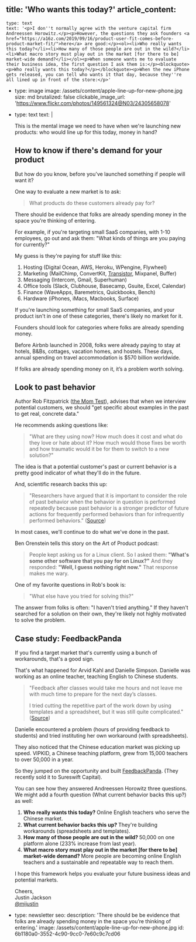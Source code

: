 title: 'Who wants this today?'
article_content:
  -
    type: text
    text: '<p>I don''t normally agree with the venture capital firm Andreessen Horowitz.</p><p>However, the questions they ask founders <a href="https://a16z.com/2019/09/16/product-user-fit-comes-before-product-market-fit/">here</a> are good:</p><ol><li>Who really wants this today?</li><li>How many of those people are out in the wild?</li><li>What macro story must play out in the market [for there to be] market-wide demand?</li></ol><p>When someone wants me to evaluate their business idea, the first question I ask them is:</p><blockquote><p>Who really wants this today?</p></blockquote><p>When the new iPhone gets released, you can tell who wants it that day, because they''re all lined up in front of the store:</p>'
  -
    type: image
    image: /assets/content/apple-line-up-for-new-phone.jpg
    size: md
    brutalized: false
    clickable_image_url: 'https://www.flickr.com/photos/149561324@N03/24305658078'
  -
    type: text
    text: |
      <p>This is the mental image we need to have when we're launching new products: who would line up for this today, money in hand?</p><h2>How to know if there's demand for your product</h2><p>But how do you know, before you've launched something if people will want it?</p><p>One way to evaluate a new market is to ask:</p><blockquote><p>What products do these customers already pay for?</p></blockquote><p>There should be evidence that folks are already spending money in the space you’re thinking of entering.</p><p>For example, if you're targeting small SaaS companies, with 1-10 employees, go out and ask them: "What kinds of things are you paying for currently?"</p><p>My guess is they're paying for stuff like this:</p><ol><li>Hosting (Digital Ocean, AWS, Heroku, WPengine, Flywheel)</li><li>Marketing (MailChimp, ConvertKit, <a href="https://transistor.fm/?via=justin">Transistor</a>, Mixpanel, Buffer)</li><li>Messaging (Intercom, Gmail, Superhuman)</li><li>Office tools (Slack, Clubhouse, Basecamp, Gsuite, Excel, Calendar)</li><li>Finance (WaveApps, Baremetrics, Quickbooks, Bench)</li><li>Hardware (iPhones, iMacs, Macbooks, Surface)</li></ol><p>If you're launching something for small SaaS companies, and your product isn't in one of these categories, there's likely no market for it.</p><p>Founders should look for categories where folks are already spending money.</p><p>Before Airbnb launched in 2008, folks were already paying to stay at hotels, B&amp;Bs, cottages, vacation homes, and hostels. These days, annual spending on travel accommodation is $570 billion worldwide.</p><p>If folks are already spending money on it, it’s a problem worth solving.</p><h2>Look to past behavior</h2><p>Author Rob Fitzpatrick (<a href="http://momtestbook.com/">the Mom Test</a>), advises that when we interview potential customers, we should "get specific about examples in the past to get real, concrete data."</p><p>He recommends asking questions like:</p><blockquote><p>"What are they using now? How much does it cost and what do they love or hate about it? How much would those fixes be worth and how traumatic would it be for them to switch to a new solution?"&nbsp;</p></blockquote><p>The idea is that a potential customer's past or current behavior is a pretty good indicator of what they'll do in the future.</p><p>And, scientific research backs this up:</p><blockquote><p>"Researchers have argued that it is important to consider the role of past
      behavior when the behavior in question is performed repeatedly because past behavior is a stronger predictor of future
      actions for frequently performed behaviors than for infrequently performed
      behaviors." (<a href="http://citeseerx.ist.psu.edu/viewdoc/download?doi=10.1.1.475.5975&amp;rep=rep1&amp;type=pdf">Source</a>)</p></blockquote><p>In most cases, we'll continue to do what we've done in the past.&nbsp;</p><p>Ben Orenstein tells this story on the Art of Product podcast:</p><blockquote><p>People kept asking us for a Linux client. So I asked them:&nbsp;<b>"What's some other software that you pay for on Linux?"</b>&nbsp;And they responded:&nbsp;<b>"Well, I guess nothing right now."</b>&nbsp;That response makes me wary.</p></blockquote><p>One of my favorite questions in Rob's book is:</p><blockquote><p>"What else have you tried for solving this?"</p></blockquote><p>The answer from folks is often: "I haven't tried anything." If they haven't searched for a solution on their own, they're likely not highly motivated to solve the problem.&nbsp;</p><h2>Case study: FeedbackPanda</h2><p>If you find a target market that's currently using a bunch of workarounds, that's a good sign.</p><p>That's what happened for Arvid Kahl and Danielle Simpson. Danielle was working as an online teacher, teaching English to Chinese students.&nbsp;</p><blockquote><p>"Feedback after classes would take me hours and not leave me with much time to prepare for the next day’s classes.
      
      I tried cutting the repetitive part of the work down by using templates and a spreadsheet, but it was still quite complicated." (<a href="https://www.sureswiftcapital.com/blog/bootstrapped-saas-founders-sell-business/">Source</a>)</p></blockquote><p>Danielle encountered a problem (hours of providing feedback to students) and tried instituting her own workaround (with spreadsheets).</p><p>They also noticed that the Chinese education market was picking up speed. VIPKID, a Chinese teaching platform, grew from 15,000 teachers to over 50,000 in a year.</p><p>So they jumped on the opportunity and built&nbsp;<a href="https://www.feedbackpanda.com/">FeedbackPanda</a>. (They recently sold it to Sureswift Capital).</p><p>You can see how they answered Andreessen Horowitz three questions. We might add a fourth question (What current behavior backs this up?) as well:</p><ol><li><b>Who really wants this today? </b>Online English teachers who serve the Chinese market.</li><li><b>What current behavior backs this up? </b>They're building workarounds (spreadsheets and templates).</li><li><b>How many of those people are out in the wild? </b>50,000 on one platform alone (233% increase from last year).</li><li><b>What macro story must play out in the market [for there to be] market-wide demand? </b>More people are becoming online English teachers and a sustainable and repeatable way to reach them.</li></ol><p>I hope this framework helps you evaluate your future business ideas and potential markets.</p><p>Cheers,<br>Justin Jackson<br><a href="https://twitter.com/mijustin">@mijustin</a></p>
  -
    type: newsletter
seo:
  description: 'There should be be evidence that folks are already spending money in the space you’re thinking of entering.'
  image: /assets/content/apple-line-up-for-new-phone.jpg
id: 6b1180a0-3552-4c90-9cc0-7e60c9c7cd06
